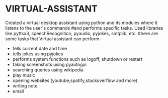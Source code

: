 # VIRTUAL-ASSISTANT


Created a virtual desktop assistant using python and its modules where it listens to the user's commands 
#and performs specific tasks. Used libraries like pyttsx3, speechRecognition, pyaudio, pyjokes, smtplib, etc.
#here are some tasks that Virtual assistant can perform-
- tells current date and time
- tells jokes using pyjokes
- performs system functions such as logoff, shutdown or restart
- taking screenshots using pyautogui
- searching queries using wikipedia
- play music
- opening websites (youtube,spotify,stackoverflow and more)
- writing note
- email
